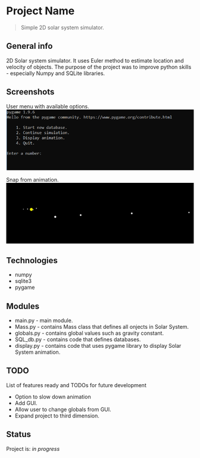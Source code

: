 # Project Name
> Simple 2D solar system simulator.

## General info
2D Solar system simulator. It uses Euler method to estimate location and velocity of objects. The purpose of the project was to improve python skills - especially Numpy and SQLite libraries.

## Screenshots
User menu with available options.
![Menu](./img/menu.png)

Snap from animation.
![Animation](./img/animation.png)

## Technologies
* numpy
* sqlite3
* pygame

## Modules
* main.py - main module.
* Mass.py - contains Mass class that defines all onjects in Solar System.
* globals.py - contains global values such as gravity constant.
* SQL_db.py - contains code that defines databases.
* display.py - contains code that uses pygame library to display Solar System animation.


## TODO
List of features ready and TODOs for future development
* Option to slow down animation
* Add GUI.
* Allow user to change globals from  GUI.
* Expand project to third dimension.


## Status
Project is: _in progress_